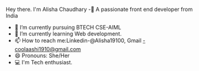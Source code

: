 Hey there.
I'm Alisha Chaudhary 
-🌟 A passionate front end developer from India 
- 🔭 I’m currently pursuing BTECH CSE-AIML
- 🌱 I’m currently learning Web development.
- 📫 How to reach me:Linkedin-@Alisha19100, Gmail -coolaashi1910@gmail.com
- 😄 Pronouns: She/Her
- 💻 I'm Tech enthusiast.
